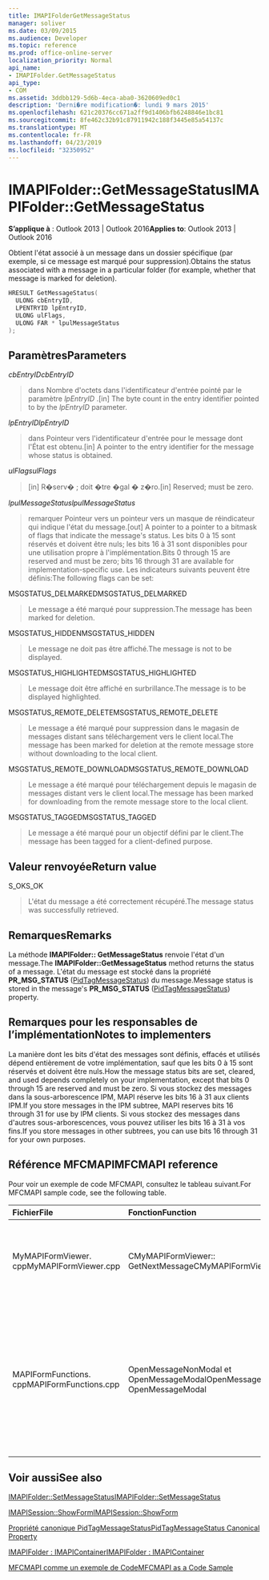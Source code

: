 ```yaml
---
title: IMAPIFolderGetMessageStatus
manager: soliver
ms.date: 03/09/2015
ms.audience: Developer
ms.topic: reference
ms.prod: office-online-server
localization_priority: Normal
api_name:
- IMAPIFolder.GetMessageStatus
api_type:
- COM
ms.assetid: 3ddbb129-5d6b-4eca-aba0-3620609ed0c1
description: 'Derni�re modification�: lundi 9 mars 2015'
ms.openlocfilehash: 621c20376cc671a2ff9d1406bfb6248846e1bc81
ms.sourcegitcommit: 8fe462c32b91c87911942c188f3445e85a54137c
ms.translationtype: MT
ms.contentlocale: fr-FR
ms.lasthandoff: 04/23/2019
ms.locfileid: "32350952"
---
```

# <a name="imapifoldergetmessagestatus"></a><span data-ttu-id="88d9a-103">IMAPIFolder::GetMessageStatus</span><span class="sxs-lookup"><span data-stu-id="88d9a-103">IMAPIFolder::GetMessageStatus</span></span>

  
  
<span data-ttu-id="88d9a-104">**S’applique à** : Outlook 2013 | Outlook 2016</span><span class="sxs-lookup"><span data-stu-id="88d9a-104">**Applies to**: Outlook 2013 | Outlook 2016</span></span> 
  
<span data-ttu-id="88d9a-105">Obtient l'état associé à un message dans un dossier spécifique (par exemple, si ce message est marqué pour suppression).</span><span class="sxs-lookup"><span data-stu-id="88d9a-105">Obtains the status associated with a message in a particular folder (for example, whether that message is marked for deletion).</span></span>
  
```cpp
HRESULT GetMessageStatus(
  ULONG cbEntryID,
  LPENTRYID lpEntryID,
  ULONG ulFlags,
  ULONG FAR * lpulMessageStatus
);
```

## <a name="parameters"></a><span data-ttu-id="88d9a-106">Paramètres</span><span class="sxs-lookup"><span data-stu-id="88d9a-106">Parameters</span></span>

 <span data-ttu-id="88d9a-107">_cbEntryID_</span><span class="sxs-lookup"><span data-stu-id="88d9a-107">_cbEntryID_</span></span>
  
> <span data-ttu-id="88d9a-108">dans Nombre d'octets dans l'identificateur d'entrée pointé par le paramètre _lpEntryID_ .</span><span class="sxs-lookup"><span data-stu-id="88d9a-108">[in] The byte count in the entry identifier pointed to by the  _lpEntryID_ parameter.</span></span> 
    
 <span data-ttu-id="88d9a-109">_lpEntryID_</span><span class="sxs-lookup"><span data-stu-id="88d9a-109">_lpEntryID_</span></span>
  
> <span data-ttu-id="88d9a-110">dans Pointeur vers l'identificateur d'entrée pour le message dont l'État est obtenu.</span><span class="sxs-lookup"><span data-stu-id="88d9a-110">[in] A pointer to the entry identifier for the message whose status is obtained.</span></span>
    
 <span data-ttu-id="88d9a-111">_ulFlags_</span><span class="sxs-lookup"><span data-stu-id="88d9a-111">_ulFlags_</span></span>
  
> <span data-ttu-id="88d9a-112">[in] R�serv� ; doit �tre �gal � z�ro.</span><span class="sxs-lookup"><span data-stu-id="88d9a-112">[in] Reserved; must be zero.</span></span>
    
 <span data-ttu-id="88d9a-113">_lpulMessageStatus_</span><span class="sxs-lookup"><span data-stu-id="88d9a-113">_lpulMessageStatus_</span></span>
  
> <span data-ttu-id="88d9a-114">remarquer Pointeur vers un pointeur vers un masque de réindicateur qui indique l'état du message.</span><span class="sxs-lookup"><span data-stu-id="88d9a-114">[out] A pointer to a pointer to a bitmask of flags that indicate the message's status.</span></span> <span data-ttu-id="88d9a-115">Les bits 0 à 15 sont réservés et doivent être nuls; les bits 16 à 31 sont disponibles pour une utilisation propre à l'implémentation.</span><span class="sxs-lookup"><span data-stu-id="88d9a-115">Bits 0 through 15 are reserved and must be zero; bits 16 through 31 are available for implementation-specific use.</span></span> <span data-ttu-id="88d9a-116">Les indicateurs suivants peuvent être définis:</span><span class="sxs-lookup"><span data-stu-id="88d9a-116">The following flags can be set:</span></span>
    
<span data-ttu-id="88d9a-117">MSGSTATUS_DELMARKED</span><span class="sxs-lookup"><span data-stu-id="88d9a-117">MSGSTATUS_DELMARKED</span></span> 
  
> <span data-ttu-id="88d9a-118">Le message a été marqué pour suppression.</span><span class="sxs-lookup"><span data-stu-id="88d9a-118">The message has been marked for deletion.</span></span>
    
<span data-ttu-id="88d9a-119">MSGSTATUS_HIDDEN</span><span class="sxs-lookup"><span data-stu-id="88d9a-119">MSGSTATUS_HIDDEN</span></span> 
  
> <span data-ttu-id="88d9a-120">Le message ne doit pas être affiché.</span><span class="sxs-lookup"><span data-stu-id="88d9a-120">The message is not to be displayed.</span></span> 
    
<span data-ttu-id="88d9a-121">MSGSTATUS_HIGHLIGHTED</span><span class="sxs-lookup"><span data-stu-id="88d9a-121">MSGSTATUS_HIGHLIGHTED</span></span> 
  
> <span data-ttu-id="88d9a-122">Le message doit être affiché en surbrillance.</span><span class="sxs-lookup"><span data-stu-id="88d9a-122">The message is to be displayed highlighted.</span></span>
    
<span data-ttu-id="88d9a-123">MSGSTATUS_REMOTE_DELETE</span><span class="sxs-lookup"><span data-stu-id="88d9a-123">MSGSTATUS_REMOTE_DELETE</span></span> 
  
> <span data-ttu-id="88d9a-124">Le message a été marqué pour suppression dans le magasin de messages distant sans téléchargement vers le client local.</span><span class="sxs-lookup"><span data-stu-id="88d9a-124">The message has been marked for deletion at the remote message store without downloading to the local client.</span></span>
    
<span data-ttu-id="88d9a-125">MSGSTATUS_REMOTE_DOWNLOAD</span><span class="sxs-lookup"><span data-stu-id="88d9a-125">MSGSTATUS_REMOTE_DOWNLOAD</span></span> 
  
> <span data-ttu-id="88d9a-126">Le message a été marqué pour téléchargement depuis le magasin de messages distant vers le client local.</span><span class="sxs-lookup"><span data-stu-id="88d9a-126">The message has been marked for downloading from the remote message store to the local client.</span></span>
    
<span data-ttu-id="88d9a-127">MSGSTATUS_TAGGED</span><span class="sxs-lookup"><span data-stu-id="88d9a-127">MSGSTATUS_TAGGED</span></span> 
  
> <span data-ttu-id="88d9a-128">Le message a été marqué pour un objectif défini par le client.</span><span class="sxs-lookup"><span data-stu-id="88d9a-128">The message has been tagged for a client-defined purpose.</span></span>
    
## <a name="return-value"></a><span data-ttu-id="88d9a-129">Valeur renvoyée</span><span class="sxs-lookup"><span data-stu-id="88d9a-129">Return value</span></span>

<span data-ttu-id="88d9a-130">S_OK</span><span class="sxs-lookup"><span data-stu-id="88d9a-130">S_OK</span></span> 
  
> <span data-ttu-id="88d9a-131">L'état du message a été correctement récupéré.</span><span class="sxs-lookup"><span data-stu-id="88d9a-131">The message status was successfully retrieved.</span></span>
    
## <a name="remarks"></a><span data-ttu-id="88d9a-132">Remarques</span><span class="sxs-lookup"><span data-stu-id="88d9a-132">Remarks</span></span>

<span data-ttu-id="88d9a-133">La méthode **IMAPIFolder:: GetMessageStatus** renvoie l'état d'un message.</span><span class="sxs-lookup"><span data-stu-id="88d9a-133">The **IMAPIFolder::GetMessageStatus** method returns the status of a message.</span></span> <span data-ttu-id="88d9a-134">L'état du message est stocké dans la propriété **PR_MSG_STATUS** ([PidTagMessageStatus](pidtagmessagestatus-canonical-property.md)) du message.</span><span class="sxs-lookup"><span data-stu-id="88d9a-134">Message status is stored in the message's **PR_MSG_STATUS** ([PidTagMessageStatus](pidtagmessagestatus-canonical-property.md)) property.</span></span> 
  
## <a name="notes-to-implementers"></a><span data-ttu-id="88d9a-135">Remarques pour les responsables de l’implémentation</span><span class="sxs-lookup"><span data-stu-id="88d9a-135">Notes to implementers</span></span>

<span data-ttu-id="88d9a-136">La manière dont les bits d'état des messages sont définis, effacés et utilisés dépend entièrement de votre implémentation, sauf que les bits 0 à 15 sont réservés et doivent être nuls.</span><span class="sxs-lookup"><span data-stu-id="88d9a-136">How the message status bits are set, cleared, and used depends completely on your implementation, except that bits 0 through 15 are reserved and must be zero.</span></span> <span data-ttu-id="88d9a-137">Si vous stockez des messages dans la sous-arborescence IPM, MAPI réserve les bits 16 à 31 aux clients IPM.</span><span class="sxs-lookup"><span data-stu-id="88d9a-137">If you store messages in the IPM subtree, MAPI reserves bits 16 through 31 for use by IPM clients.</span></span> <span data-ttu-id="88d9a-138">Si vous stockez des messages dans d'autres sous-arborescences, vous pouvez utiliser les bits 16 à 31 à vos fins.</span><span class="sxs-lookup"><span data-stu-id="88d9a-138">If you store messages in other subtrees, you can use bits 16 through 31 for your own purposes.</span></span>
  
## <a name="mfcmapi-reference"></a><span data-ttu-id="88d9a-139">Référence MFCMAPI</span><span class="sxs-lookup"><span data-stu-id="88d9a-139">MFCMAPI reference</span></span>

<span data-ttu-id="88d9a-140">Pour voir un exemple de code MFCMAPI, consultez le tableau suivant.</span><span class="sxs-lookup"><span data-stu-id="88d9a-140">For MFCMAPI sample code, see the following table.</span></span>
  
|<span data-ttu-id="88d9a-141">**Fichier**</span><span class="sxs-lookup"><span data-stu-id="88d9a-141">**File**</span></span>|<span data-ttu-id="88d9a-142">**Fonction**</span><span class="sxs-lookup"><span data-stu-id="88d9a-142">**Function**</span></span>|<span data-ttu-id="88d9a-143">**Commentaire**</span><span class="sxs-lookup"><span data-stu-id="88d9a-143">**Comment**</span></span>|
|:-----|:-----|:-----|
|<span data-ttu-id="88d9a-144">MyMAPIFormViewer. cpp</span><span class="sxs-lookup"><span data-stu-id="88d9a-144">MyMAPIFormViewer.cpp</span></span>  <br/> |<span data-ttu-id="88d9a-145">CMyMAPIFormViewer:: GetNextMessage</span><span class="sxs-lookup"><span data-stu-id="88d9a-145">CMyMAPIFormViewer::GetNextMessage</span></span>  <br/> |<span data-ttu-id="88d9a-146">MFCMAPI utilise la méthode **IMAPIFolder:: GetMessageStatus** pour obtenir l'état du prochain message à afficher.</span><span class="sxs-lookup"><span data-stu-id="88d9a-146">MFCMAPI uses the **IMAPIFolder::GetMessageStatus** method to get the status of the next message to be displayed.</span></span>  <br/> |
|<span data-ttu-id="88d9a-147">MAPIFormFunctions. cpp</span><span class="sxs-lookup"><span data-stu-id="88d9a-147">MAPIFormFunctions.cpp</span></span>  <br/> |<span data-ttu-id="88d9a-148">OpenMessageNonModal et OpenMessageModal</span><span class="sxs-lookup"><span data-stu-id="88d9a-148">OpenMessageNonModal and OpenMessageModal</span></span>  <br/> |<span data-ttu-id="88d9a-149">MFCMAPI utilise la méthode **IMAPIFolder:: GetMessageStatus** pour obtenir l'état du message à afficher pour transmettre à la visionneuse de formulaires, qui est CMyMAPIFormViewer ou [IMAPISession:: ShowForm](imapisession-showform.md).</span><span class="sxs-lookup"><span data-stu-id="88d9a-149">MFCMAPI uses the **IMAPIFolder::GetMessageStatus** method to get the status of the message to be displayed to pass to the form viewer, which is either CMyMAPIFormViewer or [IMAPISession::ShowForm](imapisession-showform.md).</span></span>  <br/> |
   
## <a name="see-also"></a><span data-ttu-id="88d9a-150">Voir aussi</span><span class="sxs-lookup"><span data-stu-id="88d9a-150">See also</span></span>



[<span data-ttu-id="88d9a-151">IMAPIFolder::SetMessageStatus</span><span class="sxs-lookup"><span data-stu-id="88d9a-151">IMAPIFolder::SetMessageStatus</span></span>](imapifolder-setmessagestatus.md)
  
[<span data-ttu-id="88d9a-152">IMAPISession::ShowForm</span><span class="sxs-lookup"><span data-stu-id="88d9a-152">IMAPISession::ShowForm</span></span>](imapisession-showform.md)
  
[<span data-ttu-id="88d9a-153">Propriété canonique PidTagMessageStatus</span><span class="sxs-lookup"><span data-stu-id="88d9a-153">PidTagMessageStatus Canonical Property</span></span>](pidtagmessagestatus-canonical-property.md)
  
[<span data-ttu-id="88d9a-154">IMAPIFolder : IMAPIContainer</span><span class="sxs-lookup"><span data-stu-id="88d9a-154">IMAPIFolder : IMAPIContainer</span></span>](imapifolderimapicontainer.md)


[<span data-ttu-id="88d9a-155">MFCMAPI comme un exemple de Code</span><span class="sxs-lookup"><span data-stu-id="88d9a-155">MFCMAPI as a Code Sample</span></span>](mfcmapi-as-a-code-sample.md)

